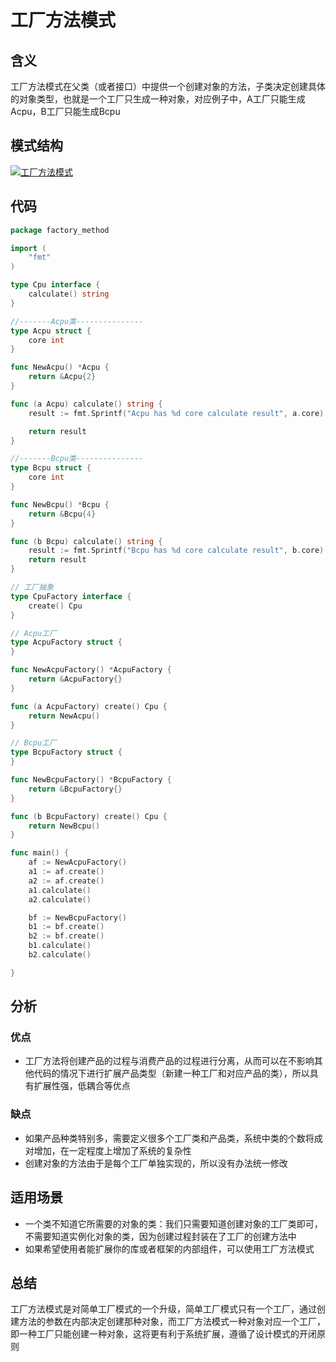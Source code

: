 # 工厂方法模式

## 含义
工厂方法模式在父类（或者接口）中提供一个创建对象的方法，子类决定创建具体的对象类型，也就是一个工厂只生成一种对象，对应例子中，A工厂只能生成Acpu，B工厂只能生成Bcpu


## 模式结构
[![工厂方法模式](https://z3.ax1x.com/2021/10/23/52P1wF.md.png)](https://imgtu.com/i/52P1wF)

## 代码
```go
package factory_method

import (
	"fmt"
)

type Cpu interface {
	calculate() string
}

//-------Acpu类---------------
type Acpu struct {
	core int
}

func NewAcpu() *Acpu {
	return &Acpu{2}
}

func (a Acpu) calculate() string {
	result := fmt.Sprintf("Acpu has %d core calculate result", a.core)

	return result
}

//-------Bcpu类---------------
type Bcpu struct {
	core int
}

func NewBcpu() *Bcpu {
	return &Bcpu{4}
}

func (b Bcpu) calculate() string {
	result := fmt.Sprintf("Bcpu has %d core calculate result", b.core)
	return result
}

// 工厂抽象
type CpuFactory interface {
	create() Cpu
}

// Acpu工厂
type AcpuFactory struct {
}

func NewAcpuFactory() *AcpuFactory {
	return &AcpuFactory{}
}

func (a AcpuFactory) create() Cpu {
	return NewAcpu()
}

// Bcpu工厂
type BcpuFactory struct {
}

func NewBcpuFactory() *BcpuFactory {
	return &BcpuFactory{}
}

func (b BcpuFactory) create() Cpu {
	return NewBcpu()
}

func main() {
	af := NewAcpuFactory()
	a1 := af.create()
	a2 := af.create()
	a1.calculate()
	a2.calculate()

	bf := NewBcpuFactory()
	b1 := bf.create()
	b2 := bf.create()
	b1.calculate()
	b2.calculate()

}


```


## 分析
### 优点
* 工厂方法将创建产品的过程与消费产品的过程进行分离，从而可以在不影响其他代码的情况下进行扩展产品类型（新建一种工厂和对应产品的类），所以具有扩展性强，低耦合等优点

### 缺点
* 如果产品种类特别多，需要定义很多个工厂类和产品类，系统中类的个数将成对增加，在一定程度上增加了系统的复杂性
* 创建对象的方法由于是每个工厂单独实现的，所以没有办法统一修改

## 适用场景
* 一个类不知道它所需要的对象的类：我们只需要知道创建对象的工厂类即可，不需要知道实例化对象的类，因为创建过程封装在了工厂的创建方法中
* 如果希望使用者能扩展你的库或者框架的内部组件，可以使用工厂方法模式

## 总结
工厂方法模式是对简单工厂模式的一个升级，简单工厂模式只有一个工厂，通过创建方法的参数在内部决定创建那种对象，而工厂方法模式一种对象对应一个工厂，即一种工厂只能创建一种对象，这将更有利于系统扩展，遵循了设计模式的开闭原则